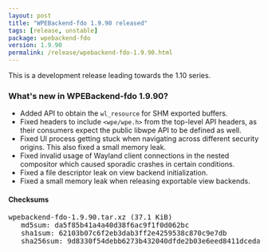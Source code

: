 ```yaml
---
layout: post
title: "WPEBackend-fdo 1.9.90 released"
tags: [release, unstable]
package: wpebackend-fdo
version: 1.9.90
permalink: /release/wpebackend-fdo-1.9.90.html
---
```


This is a development release leading towards the 1.10 series.

### What's new in WPEBackend-fdo 1.9.90?

- Added API to obtain the `wl_resource` for SHM exported buffers.
- Fixed headers to include `<wpe/wpe.h>` from the top-level API headers, as
  their consumers expect the public libwpe API to be defined as well.
- Fixed UI process getting stuck when navigating across different security
  origins. This also fixed a small memory leak.
- Fixed invalid usage of Wayland client connections in the nested compositor
  which caused sporadic crashes in certain conditions.
- Fixed a file descriptor leak on view backend initialization.
- Fixed a small memory leak when releasing exportable view backends.

#### Checksums

<pre>
wpebackend-fdo-1.9.90.tar.xz (37.1 KiB)
   md5sum: da5f85b41a4a40d38f6ac9f1f0d062bc
   sha1sum: 62103b07c6f2eb3dab3ff2e4259538c870c9e7db
   sha256sum: 9d8330f54debb6273b432040dfde2b03e6eed8411dceda0093193a06276aba44
</pre>
